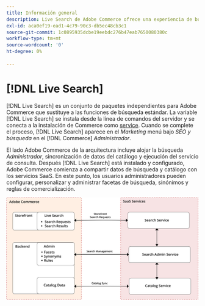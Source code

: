 ```yaml
---
title: Información general
description: Live Search de Adobe Commerce ofrece una experiencia de búsqueda rápida, superrelevante e intuitiva.
exl-id: aca0ef19-ead1-4c79-90c3-db5ec48cb3c1
source-git-commit: 1c0895935dcbe19eebdc276b47eab7650080380c
workflow-type: tm+mt
source-wordcount: '0'
ht-degree: 0%

---
```


# [!DNL Live Search]

[!DNL Live Search] es un conjunto de paquetes independientes para Adobe Commerce que sustituye a las funciones de búsqueda estándar. La variable [!DNL Live Search] se instala desde la línea de comandos del servidor y se conecta a la instalación de Commerce como [service](../landing/saas.md). Cuando se complete el proceso, [!DNL Live Search] aparece en el *Marketing* menú bajo *SEO y búsqueda* en el [!DNL Commerce] *Administrador*.

El lado Adobe Commerce de la arquitectura incluye alojar la búsqueda *Administrador*, sincronización de datos del catálogo y ejecución del servicio de consulta. Después [!DNL Live Search] está instalado y configurado, Adobe Commerce comienza a compartir datos de búsqueda y catálogo con los servicios SaaS. En este punto, los usuarios administradores pueden configurar, personalizar y administrar facetas de búsqueda, sinónimos y reglas de comercialización.

![Diagrama de arquitectura de Live Search](assets/architecture-diagram.svg)
